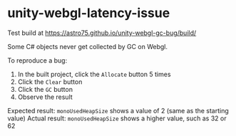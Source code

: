 # unity-webgl-latency-issue

Test build at
https://astro75.github.io/unity-webgl-gc-bug/build/

Some C# objects never get collected by GC on Webgl.

To reproduce a bug:
1. In the built project, click the `Allocate` button 5 times
2. Click the `Clear` button
3. Click the `GC` button
4. Observe the result

Expected result: `monoUsedHeapSize` shows a value of 2 (same as the starting value)
Actual result: `monoUsedHeapSize` shows a higher value, such as 32 or 62
